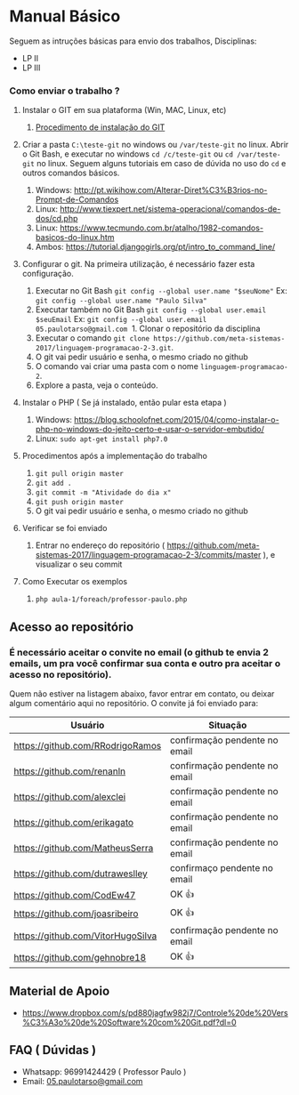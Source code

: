 # Manual Básico
Seguem as intruções básicas para envio dos trabalhos, 
 Disciplinas:
  - LP II
  - LP III

### Como enviar o trabalho ?
  1. Instalar o GIT em sua plataforma (Win, MAC, Linux, etc)

      1. [Procedimento de instalação do GIT](https://git-scm.com/book/pt-br/v1/Primeiros-passos-Instalando-Git)

  1. Criar a pasta ```C:\teste-git``` no windows ou ```/var/teste-git``` no linux. Abrir o Git Bash, e executar no windows ```cd /c/teste-git``` ou ```cd /var/teste-git``` no linux. Seguem alguns tutoriais em caso de dúvida no uso do ```cd``` e outros comandos básicos.
      1. Windows: http://pt.wikihow.com/Alterar-Diret%C3%B3rios-no-Prompt-de-Comandos
      1. Linux: http://www.tiexpert.net/sistema-operacional/comandos-de-dos/cd.php
      1. Linux: https://www.tecmundo.com.br/atalho/1982-comandos-basicos-do-linux.htm
      1. Ambos: https://tutorial.djangogirls.org/pt/intro_to_command_line/
  1. Configurar o git. Na primeira utilização, é necessário fazer esta configuração.
      1. Executar no Git Bash ```git config --global user.name "$seuNome"``` Ex: ```git config --global user.name "Paulo Silva"```
      1. Executar também no Git Bash ```git config --global user.email $seuEmail``` Ex: ```git config --global user.email 05.paulotarso@gmail.com```
  1. Clonar o repositório da disciplina
      1. Executar o comando ```git clone https://github.com/meta-sistemas-2017/linguagem-programacao-2-3.git```.
      1. O git vai pedir usuário e senha, o mesmo criado no github
      1. O comando vai criar uma pasta com o nome ```linguagem-programacao-2```.
      1. Explore a pasta, veja o conteúdo.
  1. Instalar o PHP ( Se já instalado, então pular esta etapa )
      1. Windows: https://blog.schoolofnet.com/2015/04/como-instalar-o-php-no-windows-do-jeito-certo-e-usar-o-servidor-embutido/
      1. Linux: ```sudo apt-get install php7.0```
  1. Procedimentos após a implementação do trabalho
      1. ```git pull origin master```
      1. ```git add .```
      1. ```git commit -m "Atividade do dia x"```
      1. ```git push origin master```
      1. O git vai pedir usuário e senha, o mesmo criado no github
  1. Verificar se foi enviado
      1. Entrar no endereço do repositório ( https://github.com/meta-sistemas-2017/linguagem-programacao-2-3/commits/master ), e visualizar o seu commit
  1. Como Executar os exemplos
      1. ```php aula-1/foreach/professor-paulo.php```
## Acesso ao repositório
### É necessário aceitar o convite no email (o github te envia 2 emails, um pra você confirmar sua conta e outro pra aceitar o acesso no repositório).
Quem não estiver na listagem abaixo, favor entrar em contato, ou deixar algum comentário aqui no repositório.
O convite já foi enviado para:

Usuário | Situação
------- | --------
https://github.com/RRodrigoRamos | confirmação pendente no email
https://github.com/renanln | confirmação pendente no email
https://github.com/alexclei | confirmação pendente no email
https://github.com/erikagato | confirmação pendente no email
https://github.com/MatheusSerra | confirmação pendente no email
https://github.com/dutraweslley | confirmaço pendente no email
https://github.com/CodEw47 | OK :+1:
https://github.com/joasribeiro | OK :+1:
https://github.com/VitorHugoSilva | confirmação pendente no email
https://github.com/gehnobre18 | OK :+1:
## Material de Apoio
  - https://www.dropbox.com/s/pd880jagfw982j7/Controle%20de%20Vers%C3%A3o%20de%20Software%20com%20Git.pdf?dl=0
## FAQ ( Dúvidas )
  - Whatsapp: 96991424429 ( Professor Paulo )
  - Email: 05.paulotarso@gmail.com
